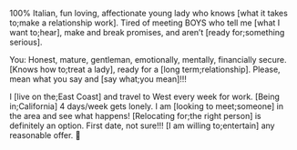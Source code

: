 100% Italian, fun loving, affectionate young lady who knows [what it takes to;make a relationship work]. Tired of meeting BOYS who tell me [what I want to;hear], make and break promises, and aren’t [ready for;something serious].

You: Honest, mature, gentleman, emotionally, mentally, financially secure. [Knows how to;treat a lady], ready for a [long term;relationship]. Please, mean what you say and [say what;you mean]!!!

I [live on the;East Coast] and travel to West every week for work. [Being in;California] 4 days/week gets lonely. I am [looking to meet;someone] in the area and see what happens! [Relocating for;the right person] is definitely an option. First date, not sure!!! [I am willing to;entertain] any reasonable offer. 🙂 
